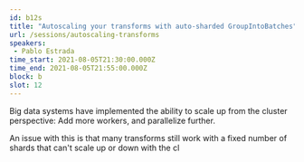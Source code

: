 ```yaml
---
id: b12s
title: "Autoscaling your transforms with auto-sharded GroupIntoBatches"
url: /sessions/autoscaling-transforms
speakers:
 - Pablo Estrada
time_start: 2021-08-05T21:30:00.000Z
time_end: 2021-08-05T21:55:00.000Z
block: b
slot: 12
---
```


Big data systems have implemented the ability to scale up from the cluster perspective: Add more workers, and parallelize further.

An issue with this is that many transforms still work with a fixed number of shards that can't scale up or down with the cl